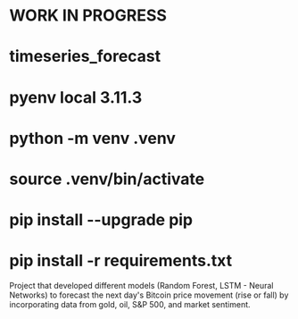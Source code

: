 
# WORK IN PROGRESS

# timeseries_forecast


# pyenv local 3.11.3
# python -m venv .venv
# source .venv/bin/activate
# pip install --upgrade pip
# pip install -r requirements.txt


Project that developed different models (Random Forest, LSTM - Neural Networks) to forecast the next day's Bitcoin price movement (rise or fall) by incorporating data from gold, oil, S&P 500, and market sentiment.
